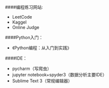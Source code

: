 ####编程练习网站:
* LeetCode
* Kaggel
* Online Judge

####Python入门：
* 《Python编程：从入门到实践》

####IDE：
* pycharm（写爬虫）
* jupyter notebook+spyder3（数据分析主要IDE）
* Sublime Text 3（常规编辑器）
